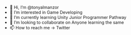 - 👋 Hi, I’m @tonyalmanzor
- 👀 I’m interested in Game Developing
- 🌱 I’m currently learning Unity Junior Programmer Pathway
- 💞️ I’m looking to collaborate on Anyone learning the same
- 📫 How to reach me -> Twitter
<!---
tonyalmanzor/tonyalmanzor is a ✨ special ✨ repository because its `README.md` (this file) appears on your GitHub profile.
You can click the Preview link to take a look at your changes.
--->
